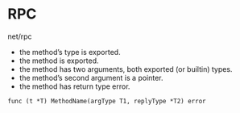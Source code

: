 # RPC

net/rpc

- the method’s type is exported.
- the method is exported.
- the method has two arguments, both exported (or builtin) types.
- the method’s second argument is a pointer.
- the method has return type error.

`func (t *T) MethodName(argType T1, replyType *T2) error`

